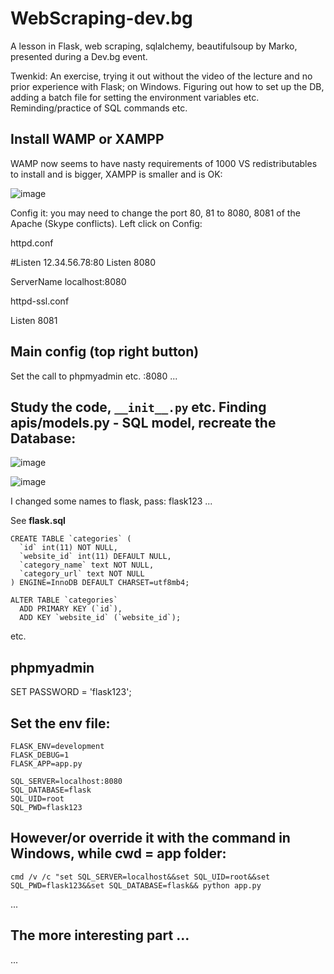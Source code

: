 # WebScraping-dev.bg

A lesson in Flask, web scraping, sqlalchemy, beautifulsoup by Marko, presented during a Dev.bg event.

Twenkid: An exercise, trying it out without the video of the lecture and no prior experience with Flask; on Windows. Figuring out how to set up the DB, adding a batch file for setting the environment variables etc. Reminding/practice of SQL commands etc.

## Install WAMP or XAMPP

WAMP now seems to have nasty requirements of 1000 VS redistributables to install and is bigger, XAMPP is smaller and is OK:

![image](https://user-images.githubusercontent.com/23367640/143671396-c543d3f8-e10d-4f7d-b552-945136d661c3.png)

Config it: you may need to change the port 80, 81 to 8080, 8081 of the Apache (Skype conflicts). Left click on Config:

httpd.conf

#Listen 12.34.56.78:80
Listen 8080

ServerName localhost:8080

httpd-ssl.conf

Listen 8081

## Main config (top right button)

Set the call to phpmyadmin etc. :8080 ...

## Study the code, ```__init__.py``` etc. Finding apis/models.py - SQL model, recreate the Database:

![image](https://user-images.githubusercontent.com/23367640/143672249-c5310df8-dabd-4126-a6a0-21c61f8b48e3.png)

![image](https://user-images.githubusercontent.com/23367640/143672285-f0b6d106-9c98-4376-8488-afcbbd97f64b.png)


I changed some names to flask, pass: flask123 ...

See **flask.sql**

```
CREATE TABLE `categories` (
  `id` int(11) NOT NULL,
  `website_id` int(11) DEFAULT NULL,
  `category_name` text NOT NULL,
  `category_url` text NOT NULL
) ENGINE=InnoDB DEFAULT CHARSET=utf8mb4;

ALTER TABLE `categories`
  ADD PRIMARY KEY (`id`),
  ADD KEY `website_id` (`website_id`);
```  
etc.

## phpmyadmin

SET PASSWORD = 'flask123';


## Set the env file:

```
FLASK_ENV=development
FLASK_DEBUG=1
FLASK_APP=app.py

SQL_SERVER=localhost:8080
SQL_DATABASE=flask
SQL_UID=root
SQL_PWD=flask123
```



##

## However/or override it with the command in Windows, while cwd = app folder:

```
cmd /v /c "set SQL_SERVER=localhost&&set SQL_UID=root&&set SQL_PWD=flask123&&set SQL_DATABASE=flask&& python app.py
```

...

## The more interesting part ...

...
